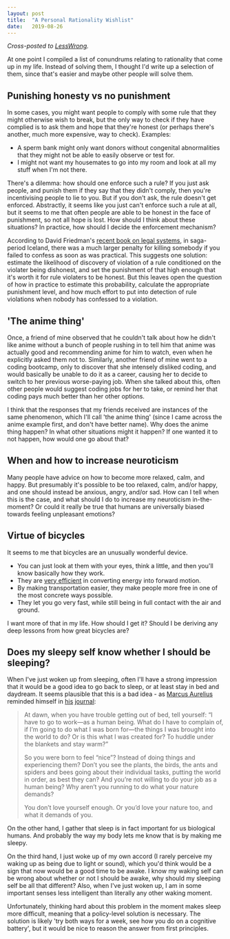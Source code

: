 ```yaml
---
layout: post
title:  "A Personal Rationality Wishlist"
date:   2019-08-26
---
```


_Cross-posted to [LessWrong](https://www.lesswrong.com/posts/3vATgmLp72mzNNpo4/a-personal-rationality-wishlist)._

At one point I compiled a list of conundrums relating to rationality that come up in my life. Instead of solving them, I thought I'd write up a selection of them, since that's easier and maybe other people will solve them.

## Punishing honesty vs no punishment

In some cases, you might want people to comply with some rule that they might otherwise wish to break, but the only way to check if they have complied is to ask them and hope that they're honest (or perhaps there's another, much more expensive, way to check). Examples:
 * A sperm bank might only want donors without congenital abnormalities that they might not be able to easily observe or test for.
 * I might not want my housemates to go into my room and look at all my stuff when I'm not there.

There's a dilemma: how should one enforce such a rule? If you just ask people, and punish them if they say that they didn't comply, then you're incentivising people to lie to you. But if you don't ask, the rule doesn't get enforced. Abstractly, it seems like you just can't enforce such a rule at all, but it seems to me that often people are able to be honest in the face of punishment, so not all hope is lost. How should I think about these situations? In practice, how should I decide the enforcement mechanism?

According to David Friedman's [recent book on legal systems](http://daviddfriedman.com/Legal%20Systems/LegalSystemsContents.htm), in saga-period Iceland, there was a much larger penalty for killing somebody if you failed to confess as soon as was practical. This suggests one solution: estimate the likelihood of discovery of violation of a rule conditioned on the violater being dishonest, and set the punishment of that high enough that it's worth it for rule violaters to be honest. But this leaves open the question of how in practice to estimate this probability, calculate the appropriate punishment level, and how much effort to put into detection of rule violations when nobody has confessed to a violation.

## 'The anime thing'

Once, a friend of mine observed that he couldn't talk about how he didn't like anime without a bunch of people rushing in to tell him that anime was actually good and recommending anime for him to watch, even when he explicitly asked them not to. Similarly, another friend of mine went to a coding bootcamp, only to discover that she intensely disliked coding, and would basically be unable to do it as a career, causing her to decide to switch to her previous worse-paying job. When she talked about this, often other people would suggest coding jobs for her to take, or remind her that coding pays much better than her other options.

I think that the responses that my friends received are instances of the same phenomenon, which I'll call 'the anime thing' (since I came across the anime example first, and don't have better name). Why does the anime thing happen? In what other situations might it happen? If one wanted it to not happen, how would one go about that?

## When and how to increase neuroticism

Many people have advice on how to become more relaxed, calm, and happy. But presumably it's possible to be too relaxed, calm, and/or happy, and one should instead be anxious, angry, and/or sad. How can I tell when this is the case, and what should I do to increase my neuroticism in-the-moment? Or could it really be true that humans are universally biased towards feeling unpleasant emotions?

## Virtue of bicycles

It seems to me that bicycles are an unusually wonderful device.
 * You can just look at them with your eyes, think a little, and then you'll know basically how they work.
 * They are [very efficient](https://www.exploratorium.edu/cycling/humanpower1.html) in converting energy into forward motion.
 * By making transportation easier, they make people more free in one of the most concrete ways possible.
 * They let you go very fast, while still being in full contact with the air and ground.

I want more of that in my life. How should I get it? Should I be deriving any deep lessons from how great bicycles are?

## Does my sleepy self know whether I should be sleeping?

When I've just woken up from sleeping, often I'll have a strong impression that it would be a good idea to go back to sleep, or at least stay in bed and daydream. It seems plausible that this is a bad idea - as [Marcus Aurelius](https://en.wikipedia.org/wiki/Marcus_Aurelius) reminded himself in [his](http://classics.mit.edu/Antoninus/meditations.html) [journal](https://www.amazon.com/Meditations-New-Translation-Modern-Library-ebook/dp/B000FC1JAI/):

> At dawn, when you have trouble getting out of bed, tell yourself: “I have to go to work—as a human being. What do I have to complain of, if I’m going to do what I was born for—the things I was brought into the world to do? Or is this what I was created for? To huddle under the blankets and stay warm?”
> 
> So you were born to feel “nice”? Instead of doing things and experiencing them? Don’t you see the plants, the birds, the ants and spiders and bees going about their individual tasks, putting the world in order, as best they can? And you’re not willing to do your job as a human being? Why aren’t you running to do what your nature demands?
> 
> You don’t love yourself enough. Or you’d love your nature too, and what it demands of you.

On the other hand, I gather that sleep is in fact important for us biological humans. And probably the way my body lets me know that is by making me sleepy.

On the third hand, I just woke up of my own accord (I rarely perceive my waking up as being due to light or sound), which you'd think would be a sign that now would be a good time to be awake. I know my waking self can be wrong about whether or not I should be awake, why should my sleeping self be all that different? Also, when I've just woken up, I am in some important senses less intelligent than literally any other waking moment.

Unfortunately, thinking hard about this problem in the moment makes sleep more difficult, meaning that a policy-level solution is necessary. The solution is likely 'try both ways for a week, see how you do on a cognitive battery', but it would be nice to reason the answer from first principles.
